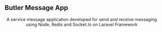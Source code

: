 ## Butler Message App

<p align="center">A service message application developed for send and receive messaging using Node, Redis and Socket.Io on Laravel Framework</p>
